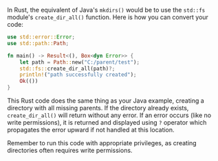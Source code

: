 In Rust, the equivalent of Java's `mkdirs()` would be to use the `std::fs` module's `create_dir_all()` function. Here is how you can convert your code:

```rust
use std::error::Error;
use std::path::Path;

fn main() -> Result<(), Box<dyn Error>> {
    let path = Path::new("C:/parent/test");
    std::fs::create_dir_all(path)?;
    println!("path successfully created");
    Ok(())
}
```
This Rust code does the same thing as your Java example, creating a directory with all missing parents. If the directory already exists, `create_dir_all()` will return without any error. If an error occurs (like no write permissions), it is returned and displayed using `?` operator which propagates the error upward if not handled at this location.

Remember to run this code with appropriate privileges, as creating directories often requires write permissions.

